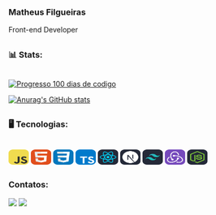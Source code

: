 
### Matheus Filgueiras
<span>Front-end Developer</span>

##

### 📊 Stats:

<div style="display: inline_block"><br>
  <a href="https://100-dias-de-codigo-github-readme.vercel.app/?username=Maguinnata">
    <img src="https://100-dias-de-codigo-github-readme.vercel.app/?username=Maguinnata" width="450" height="195" alt="Progresso 100 dias de codigo">
  </a>
  
  [![Anurag's GitHub stats](https://github-readme-stats.vercel.app/api?username=MatheusFilg&hide=prs,contribs&show_icons=true&theme=calm)](https://github.com/MatheusFilg/github-readme-stats)
</div>

##

### 🖥 Tecnologias:

<div style="display: inline_block"><br>
  <img align="center" alt="Matheus-JS" height="30" width="40" src="https://github.com/tandpfun/skill-icons/blob/main/icons/JavaScript.svg">
  <img align="center" alt="Matheus-HTML" height="30" width="40" src="https://github.com/tandpfun/skill-icons/blob/main/icons/HTML.svg">
  <img align="center" alt="Matheus-CSS" height="30" width="40" src="https://github.com/tandpfun/skill-icons/blob/main/icons/CSS.svg">
  <img align="center" alt="Matheus-Ts" height="30" width="40" src="https://github.com/tandpfun/skill-icons/blob/main/icons/TypeScript.svg">
  <img align="center" alt="Matheus-React" height="30" width="40" src="https://github.com/tandpfun/skill-icons/blob/main/icons/React-Dark.svg">
  <img align="center" alt="Matheus-Nextjs" height="30" width="40" src="https://github.com/tandpfun/skill-icons/blob/main/icons/NextJS-Dark.svg"/>
  <img align="center" alt="Matheus-Tailwindcss" height="30" width="40" src="https://github.com/tandpfun/skill-icons/blob/main/icons/TailwindCSS-Dark.svg" />
  <img align="center" alt="Matheus-Redux" height="30" width="40" src="https://raw.githubusercontent.com/tandpfun/skill-icons/59059d9d1a2c092696dc66e00931cc1181a4ce1f/icons/Redux.svg" />
  <img align="center" alt="Matheus-Nodejs" height="30" width="40" src="https://raw.githubusercontent.com/tandpfun/skill-icons/59059d9d1a2c092696dc66e00931cc1181a4ce1f/icons/NodeJS-Dark.svg" />  
</div>

##

### Contatos:

<div> 
  <a href = "mailto:contatorafaballerini@gmail.com"><img src="https://img.shields.io/badge/Microsoft_Outlook-0078D4?style=for-the-badge&logo=microsoft-outlook&logoColor=white" target="_blank"></a>
  <a href="https://www.linkedin.com/in/rafaella-ballerini-45875016a" target="_blank"><img src="https://img.shields.io/badge/-LinkedIn-%230077B5?style=for-the-badge&logo=linkedin&logoColor=white" target="_blank"></a> 
</div>
